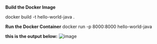 **Build the Docker Image**

docker build -t hello-world-java .

**Run the Docker Container**
docker run -p 8000:8000 hello-world-java


**this is the output below:**
![image](https://github.com/user-attachments/assets/e974bd5a-7234-427c-b1f6-5b4d9f6d9848)

